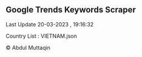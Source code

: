 

## Google Trends Keywords Scraper 
 
Last Update 20-03-2023 , 19:16:32

Country List :
VIETNAM.json



© Abdul Muttaqin 
